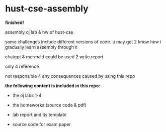 # hust-cse-assembly

**finished!**

assembly oj lab & hw of hust-cse

some challenges include different versions of code. u may get 2 know how i gradually learn assembly through it

chatgpt & mermaid could be used 2 write report 

only 4 reference

not responsible 4 any consequences caused by using this repo 

**the following content is included in this repo:**

- the oj labs 1-4

- the homeworks (source code & pdf)

- lab report and its template
 
- source code for exam paper